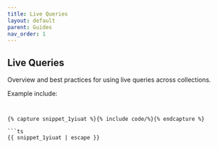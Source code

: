 ```yaml
---
title: Live Queries
layout: default
parent: Guides
nav_order: 1
---
```


## Live Queries

Overview and best practices for using live queries across collections.

Example include:

```liquid


{% capture snippet_1yiuat %}{% include code/%}{% endcapture %}

```ts
{{ snippet_1yiuat | escape }}
```

```
